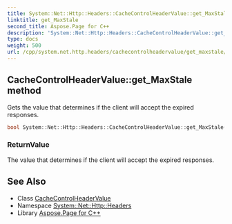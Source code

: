 ```yaml
---
title: System::Net::Http::Headers::CacheControlHeaderValue::get_MaxStale method
linktitle: get_MaxStale
second_title: Aspose.Page for C++
description: 'System::Net::Http::Headers::CacheControlHeaderValue::get_MaxStale method. Gets the value that determines if the client will accept the expired responses in C++.'
type: docs
weight: 500
url: /cpp/system.net.http.headers/cachecontrolheadervalue/get_maxstale/
---
```

## CacheControlHeaderValue::get_MaxStale method


Gets the value that determines if the client will accept the expired responses.

```cpp
bool System::Net::Http::Headers::CacheControlHeaderValue::get_MaxStale()
```


### ReturnValue

The value that determines if the client will accept the expired responses.

## See Also

* Class [CacheControlHeaderValue](../)
* Namespace [System::Net::Http::Headers](../../)
* Library [Aspose.Page for C++](../../../)

